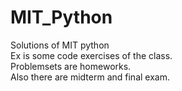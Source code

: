 # MIT_Python
Solutions of MIT python   
Ex is some code exercises of the class.    
Problemsets are homeworks.    
Also there are midterm and final exam.


